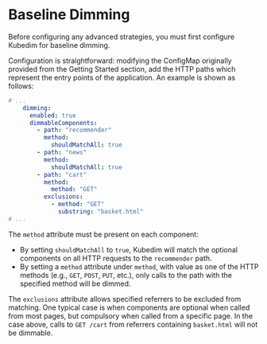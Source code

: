 # Baseline Dimming

Before configuring any advanced strategies, you must first configure Kubedim
for baseline dimming.

Configuration is straightforward: modifying the ConfigMap originally provided
from the Getting Started section, add the HTTP paths which represent the entry
points of the application. An example is shown as follows:

```yaml
# ...
    dimming:
      enabled: true
      dimmableComponents:
        - path: "recommender"
          method:
            shouldMatchAll: true
        - path: "news"
          method:
            shouldMatchAll: true
        - path: "cart"
          method:
            method: "GET"
          exclusions:
            - method: "GET"
              substring: "basket.html"
# ...
```

The `method` attribute must be present on each component:
- By setting `shouldMatchAll` to `true`, Kubedim will match the optional
  components on all HTTP requests to the `recommender` path.
- By setting a `method` attribute under `method`, with value as one of the HTTP
  methods (e.g., `GET`, `POST`, `PUT`, etc.), only calls to the path with the
  specified method will be dimmed.

The `exclusions` attribute allows specified referrers to be excluded from
matching. One typical case is when components are optional when called from most
pages, but compulsory when called from a specific page. In the case above,
calls to `GET /cart` from referrers containing `basket.html` will not be
dimmable.
